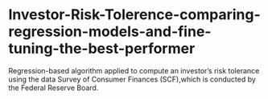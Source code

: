 # Investor-Risk-Tolerence-comparing-regression-models-and-fine-tuning-the-best-performer
Regression-based algorithm applied to compute an investor’s risk tolerance using the data Survey of Consumer Finances (SCF),which is conducted by the Federal Reserve Board.
